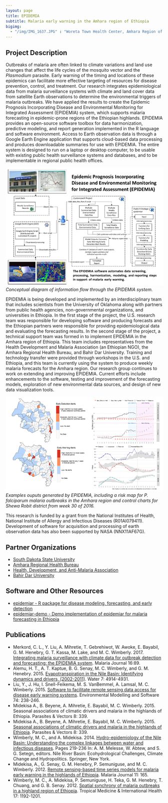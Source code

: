 ```yaml
---
layout: page
title: EPIDEMIA
subtitle: Malaria early warning in the Amhara region of Ethiopia
bigimg: 
  - "/img/IMG_1637.JPG" : "Woreta Town Health Center, Amhara Region of Ethiopia"
---
```


## Project Description

Outbreaks of malaria are often linked to climate variations and land use changes that affect the life cycles of the mosquito vector and the *Plasmodium* parasite. Early warning of the timing and locations of these epidemics can facilitate more effective targeting of resources for disease prevention, control, and treatment. Our research integrates epidemiological data from malaria surveillance systems with climate and land cover data from satellite Earth observations to determine the environmental triggers of malaria outbreaks. We have applied the results to create the Epidemic Prognosis Incorporating Disease and Environmental Monitoring for Integrated Assessment (EPIDEMIA) system, which supports malaria forecasting in epidemic-prone regions of the Ethiopian highlands. EPIDEMIA provides an open-source software toolbox for data harmonization, predictive modeling, and report generation implemented in the R language and software environment. Access to Earth observation data is through a Google Earth Engine application that supports cloud-based data processing and produces downloadable summaries for use with EPIDEMIA. The entire system is designed to run on a laptop or desktop computer, to be usable with existing public health surveillance systems and databases, and to be implementable in regional public health offices. 

![EPIDEMIA system flowchart](/img/EPIDEMIA_diagram_22MAR2019.png)<br/>
*Conceptual diagram of information flow through the EPIDEMIA system.*

EPIDEMIA is being developed and implemented by an interdisciplinary team that includes scientists from the University of Oklahoma along with partners from public health agencies, non-governmental organizations, and universities in Ethiopia. In the first stage of the project, the U.S. research team was responsible for developing software and producing forecasts and the Ethiopian partners were responsible for providing epidemiological data and evaluating the forecasting results. In the second stage of the project, a technical support team was formed in to implement EPIDEMIA in the Amhara region of Ethiopia. This team includes representatives from the Health Development and Malaria Association (an Ethiopian NGO), the Amhara Regional Health Bureau, and Bahir Dar University. Training and technology transfer were provided through workshops in the U.S. and Ethiopia, and this team is currently using the system to produce weekly malaria forecasts for the Amhara region. Our research group continues to work on extending and improving EPIDEMIA. Current efforts include enhancements to the software, testing and improvement of the forecasting models, exploration of new environmental data sources, and design of new data visualization tools.

![EPIDEMIA forecast graph](/img/EPIDEMIA_forecasts_22MAR2019.png)<br/>
*Examples ouputs generated by EPIDEMIA, including a risk map for P. falciparum malaria outbreaks in the Amhara region and control charts for Shewa Robit district from week 30 of 2016.*

This research is funded by a grant from the National Institutes of Health, National Institute of Allergy and Infectious Diseases (R01AI079411). Development of software for acquisition and processing of earth observation data has also been supported by NASA (NNX11AF67G).

## Partner Organizations

* [South Dakota State University](https://www.sdstate.edu/)
* [Amhara Regional Health Bureau](http://www.moh.gov.et/da/web/guest/amhara-regional-health-bureau)
* [Health, Development, and Anti-Malaria Association](http://www.hdama.org/)
* [Bahir Dar University](http://www.bdu.edu.et/)

## Software and Other Resources
* [epidemiar - R package for disease modeling, forecasting, and early detection](https://github.com/EcoGRAPH/epidemiar)
* [epidemiar-demo - Demo implementation of epidemiar for malaria forecasting in Ethiopia](https://github.com/EcoGRAPH/epidemiar-demo)

## Publications

* Merkord, C. L., Y. Liu, A. Mihretie, T. Gebrehiwot, W. Awoke, E. Bayabil, G. M. Henebry, G. T. Kassa, M. Lake, and M. C. Wimberly. 2017. [Integrating malaria surveillance with climate data for outbreak detection and forecasting: the EPIDEMIA system](https://malariajournal.biomedcentral.com/articles/10.1186/s12936-017-1735-x). Malaria Journal 16:89.
* Alemu, H. T., A. T. Kaptue, B. G. Senay, M. C. Wimberly, and G. M. Henebry. 2015. [Evapotranspiration in the Nile Basin: Identifying dynamics and drivers, (2002-2011)](https://www.mdpi.com/2073-4441/7/9/4914). Water 7: 4914-4931.
* Liu, Y., J. Hu, I. Snell-Feikema, M. S. VanBemmel, A. Lamsal, M. C. Wimberly. 2015. [Software to facilitate remote sensing data access for disease early warning systems](https://www.sciencedirect.com/science/article/pii/S1364815215300116). Environmental Modelling and Software 74: 238-246. 
* Midekisa A., B. Beyene, A. Mihretie, E. Bayabil, M. C. Wimberly. 2015. Seasonal associations of climatic drivers and malaria in the highlands of Ethiopia. Parasites & Vectors 8: 339. 
* Midekisa A., B. Beyene, A. Mihretie, E. Bayabil, M. C. Wimberly. 2015. [Seasonal associations of climatic drivers and malaria in the highlands of Ethiopia](https://parasitesandvectors.biomedcentral.com/articles/10.1186/s13071-015-0954-7). Parasites & Vectors 8: 339. 
* Wimberly, M. C., and A. Midekisa. 2014. [Hydro-epidemiology of the Nile Basin: Understanding the complex linkages between water and infectious diseases](https://www.researchgate.net/publication/262912212_Hydro-Epidemiology_of_the_Nile_Basin_Understanding_the_Complex_Linkages_Between_Water_and_Infectious_Diseases). Pages 219-236 In: A. M. Melesse, W. Abtew, and S. G. Setegn, editors. Nile River Basin: Ecohydrological Challenges, Climate Change and Hydropolitics. Springer, New York.
* Midekisa, A., G. Senay, G. M. Henebry, P. Semuniguse, and M. C. Wimberly. 2012. [Remote sensing-based time series models for malaria early warning in the highlands of Ethiopia](https://malariajournal.biomedcentral.com/articles/10.1186/1475-2875-11-165). Malaria Journal 11: 165.
* Wimberly, M. C., A. Midekisa, P. Semuniguse, H. Teka, G. M. Henebry, T. Chuang, and G. B. Senay. 2012. [Spatial synchrony of malaria outbreaks in a highland region of Ethiopia](https://onlinelibrary.wiley.com/doi/full/10.1111/j.1365-3156.2012.03058.x). Tropical Medicine & International Health 17: 1192-1201.
